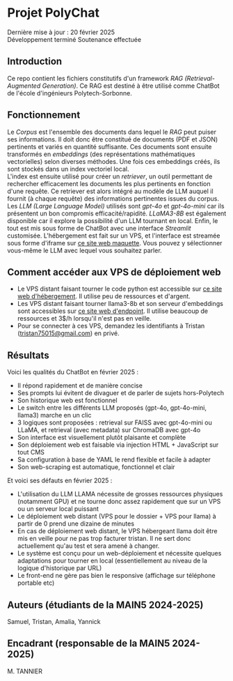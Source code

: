 # Projet PolyChat

Dernière mise à jour : 20 février 2025 \
Développement terminé
Soutenance effectuée

## Introduction

Ce repo contient les fichiers constitutifs d'un framework _RAG (Retrieval-Augmented Generation)_. Ce RAG est destiné à être utilisé comme ChatBot de l'école d'ingénieurs Polytech-Sorbonne.

## Fonctionnement

Le _Corpus_ est l'ensemble des documents dans lequel le _RAG_ peut puiser ses informations. Il doit donc être constitué de documents (PDF et JSON) pertinents et variés en quantité suffisante.
Ces documents sont ensuite transformés en _embeddings_ (des représentations mathématiques vectorielles) selon diverses méthodes. Une fois ces embeddings créés, ils sont stockés dans un index vectoriel local.   
L'index est ensuite utilisé pour créer un _retriever_, un outil permettant de rechercher efficacement les documents les plus pertinents en fonction d'une requête. Ce retriever est alors intégré au modèle de LLM auquel il fournit (à chaque requête) des informations pertinentes issues du corpus.   
Les _LLM (Large Language Model)_ utilisés sont _gpt-4o_ et _gpt-4o-mini_ car ils présentent un bon compromis efficacité/rapidité. _LLaMA3-8B_ est également disponible car il explore la possibilité d'un LLM tournant en local.
Enfin, le tout est mis sous forme de ChatBot avec une interface _Streamlit_ customisée. L'hébergement est fait sur un VPS, et l'interface est streamée sous forme d'iframe sur [ce site web maquette](https://www.maquettepolytechrag.ovh/). Vous pouvez y sélectionner vous-même le LLM avec lequel vous souhaitez parler.

## Comment accéder aux VPS de déploiement web 

- Le VPS distant faisant tourner le code python est accessible sur [ce site web d'hébergement](https://www.render.com/). Il utilise peu de ressources et d'argent.
- Les VPS distant faisant tourner llama3-8b et son serveur d'embeddings sont accessibles sur [ce site web d'endpoint](https://endpoints.huggingface.co/). Il utilise beaucoup de ressources et 3$/h lorsqu'il n'est pas en veille.
- Pour se connecter à ces VPS, demandez les identifiants à Tristan (tristan75015@gmail.com) en privé.

## Résultats

Voici les qualités du ChatBot en février 2025 :

- Il répond rapidement et de manière concise
- Ses prompts lui évitent de divaguer et de parler de sujets hors-Polytech
- Son historique web est fonctionnel
- Le switch entre les différents LLM proposés (gpt-4o, gpt-4o-mini, llama3) marche en un clic
- 3 logiques sont proposées : retrieval sur FAISS avec gpt-4o-mini ou LLaMA, et retrieval (avec metadata) sur ChromaDB avec gpt-4o
- Son interface est visuellement plutôt plaisante et complète
- Son déploiement web est faisable via injection HTML + JavaScript sur tout CMS
- Sa configuration à base de YAML le rend flexible et facile à adapter
- Son web-scraping est automatique, fonctionnel et clair

Et voici ses défauts en février 2025 :

- L'utilisation du LLM LLAMA nécessite de grosses ressources physiques (notamment GPU) et ne tourne donc assez rapidement que sur un VPS ou un serveur local puissant
- Le déploiement web distant (VPS pour le dossier + VPS pour llama) à partir de 0 prend une dizaine de minutes
- En cas de déploiement web distant, le VPS hébergeant llama doit être mis en veille pour ne pas trop facturer tristan. Il ne sert donc actuellement qu'au test et sera amené à changer.
- Le système est conçu pour un web-déploiement et nécessite quelques adaptations pour tourner en local (essentiellement au niveau de la logique d'historique par URL)
- Le front-end ne gère pas bien le responsive (affichage sur téléphone portable etc)

## Auteurs (étudiants de la MAIN5 2024-2025)

Samuel,
Tristan,
Amalia,
Yannick

## Encadrant (responsable de la MAIN5 2024-2025)

M. TANNIER